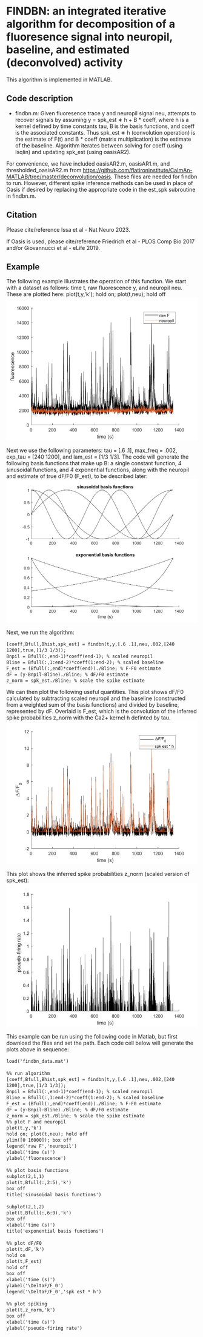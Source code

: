 # FINDBN: an integrated iterative algorithm for decomposition of a fluoresence signal into neuropil, baseline, and estimated (deconvolved) activity
This algorithm is implemented in MATLAB.

## Code description
* findbn.m: Given fluoresence trace y and neuropil signal neu, attempts to recover signals by assuming y = spk_est ∗ h + B * coeff, where h is a kernel defined by time constants tau, B is the basis functions, and coeff is the associated constants. Thus spk_est ∗ h (convolution operation) is the estimate of F(t) and B * coeff (matrix multiplication) is the estimate of the baseline. Algorithm iterates between solving for coeff (using lsqlin) and updating spk_est (using oasisAR2).

For convenience, we have included oasisAR2.m, oasisAR1.m, and thresholded_oasisAR2.m from https://github.com/flatironinstitute/CaImAn-MATLAB/tree/master/deconvolution/oasis. These files are needed for findbn to run. However, different spike inference methods can be used in place of Oasis if desired by replacing the appropriate code in the est_spk subroutine in findbn.m.

## Citation
Please cite/reference Issa et al - Nat Neuro 2023.

If Oasis is used, please cite/reference Friedrich et al - PLOS Comp Bio 2017 and/or Giovannucci et al - eLife 2019.

## Example
The following example illustrates the operation of this function. We start with a dataset as follows: time t, raw fluorescence y, and neuropil neu. These are plotted here: plot(t,y,'k'); hold on; plot(t,neu); hold off
![fig1](fig1.jpg)

Next we use the following parameters: tau = [.6 .1], max_freq = .002, exp_tau = [240 1200], and lam_est = [1/3 1/3]. The code will generate the following basis functions that make up B: a single constant function, 4 sinusoidal functions, and 4 exponential functions, along with the neuropil and estimate of true dF/F0 (F_est), to be described later:
![fig2](fig2.jpg)

Next, we run the algorithm: 
~~~
[coeff,Bfull,Bhist,spk_est] = findbn(t,y,[.6 .1],neu,.002,[240 1200],true,[1/3 1/3]);
Bnpil = Bfull(:,end-1)*coeff(end-1); % scaled neuropil
Bline = Bfull(:,1:end-2)*coeff(1:end-2); % scaled baseline
F_est = (Bfull(:,end)*coeff(end))./Bline; % F-F0 estimate
dF = (y-Bnpil-Bline)./Bline; % dF/F0 estimate
z_norm = spk_est./Bline; % scale the spike estimate
~~~
We can then plot the following useful quantities. This plot shows dF/F0 calculated by subtracting scaled neuropil and the baseline (constructed from a weighted sum of the basis functions) and divided by baseline, represented by dF. Overlaid is F_est, which is the convolution of the inferred spike probabilities z_norm with the Ca2+ kernel h definted by tau.
![fig3](fig3.jpg)

This plot shows the inferred spike probabilities z_norm (scaled version of spk_est):
![fig4](fig4.jpg)

This example can be run using the following code in Matlab, but first download the files and set the path. Each code cell below will generate the plots above in sequence:

~~~
load('findbn_data.mat')

%% run algorithm
[coeff,Bfull,Bhist,spk_est] = findbn(t,y,[.6 .1],neu,.002,[240 1200],true,[1/3 1/3]);
Bnpil = Bfull(:,end-1)*coeff(end-1); % scaled neuropil
Bline = Bfull(:,1:end-2)*coeff(1:end-2); % scaled baseline
F_est = (Bfull(:,end)*coeff(end))./Bline; % F-F0 estimate
dF = (y-Bnpil-Bline)./Bline; % dF/F0 estimate
z_norm = spk_est./Bline; % scale the spike estimate
%% plot F and neuropil
plot(t,y,'k')
hold on; plot(t,neu); hold off
ylim([0 16000]); box off
legend('raw F','neuropil')
xlabel('time (s)')
ylabel('fluorescence')

%% plot basis functions
subplot(2,1,1)
plot(t,Bfull(:,2:5),'k')
box off
title('sinusoidal basis functions')

subplot(2,1,2)
plot(t,Bfull(:,6:9),'k')
box off
xlabel('time (s)')
title('exponential basis functions')

%% plot dF/F0
plot(t,dF,'k')
hold on
plot(t,F_est)
hold off
box off
xlabel('time (s)')
ylabel('\DeltaF/F_0')
legend('\DeltaF/F_0','spk est * h')

%% plot spiking
plot(t,z_norm,'k')
box off
xlabel('time (s)')
ylabel('pseudo-firing rate')
~~~
